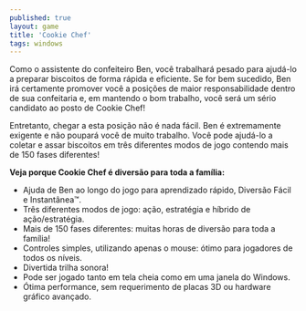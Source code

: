 ```yaml
---
published: true
layout: game
title: 'Cookie Chef'
tags: windows
---
```

Como o assistente do confeiteiro Ben, você trabalhará pesado para ajudá-lo a preparar biscoitos de forma rápida e eficiente. Se for bem sucedido, Ben irá certamente promover você a posições de maior responsabilidade dentro de sua confeitaria e, em mantendo o bom trabalho, você será um sério candidato ao posto de Cookie Chef!

<center></center>

Entretanto, chegar a esta posição não é nada fácil. Ben é extremamente exigente e não poupará você de muito trabalho. Você pode ajudá-lo a coletar e assar biscoitos em três diferentes modos de jogo contendo mais de 150 fases diferentes!

<span style="font-weight: bold;">Veja porque Cookie Chef é diversão para toda a família:</span>

- Ajuda de Ben ao longo do jogo para aprendizado rápido, Diversão Fácil e Instantânea™.
- Três diferentes modos de jogo: ação, estratégia e híbrido de ação/estratégia.
- Mais de 150 fases diferentes: muitas horas de diversão para toda a família!
- Controles simples, utilizando apenas o mouse: ótimo para jogadores de todos os níveis.
- Divertida trilha sonora!
- Pode ser jogado tanto em tela cheia como em uma janela do Windows.
- Ótima performance, sem requerimento de placas 3D ou hardware gráfico avançado.